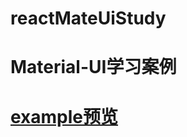 # reactMateUiStudy
# Material-UI学习案例
# [example预览](http://donglegend.com/effects/reactMateUiStudy/dist/index.html)